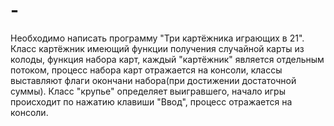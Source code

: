 # -
Необходимо написать программу "Три картёжника играющих в 21".
Класс картёжник имеющий функции получения случайной карты из колоды, функция набора карт, каждый "картёжник" является отдельным потоком, процесс набора карт отражается на консоли, классы выставляют флаги окончани набора(при достижении достаточной суммы). Класс "крупье" определяет выигравшего, начало игры происходит по нажатию клавиши "Ввод", процесс отражается на консоли.
